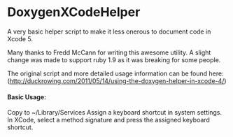 DoxygenXCodeHelper
==================

A very basic helper script to make it less onerous to document code in Xcode 5.

Many thanks to Fredd McCann for writing this awesome utility. A slight change was made to support ruby 1.9 as it was breaking for some people.

The original script and more detailed usage information can be found here: (http://duckrowing.com/2011/05/14/using-the-doxygen-helper-in-xcode-4/)

#### Basic Usage: 

Copy to ~/Library/Services
Assign a keyboard shortcut in system settings.
In XCode, select a method signature and press the assigned keyboard shortcut.
